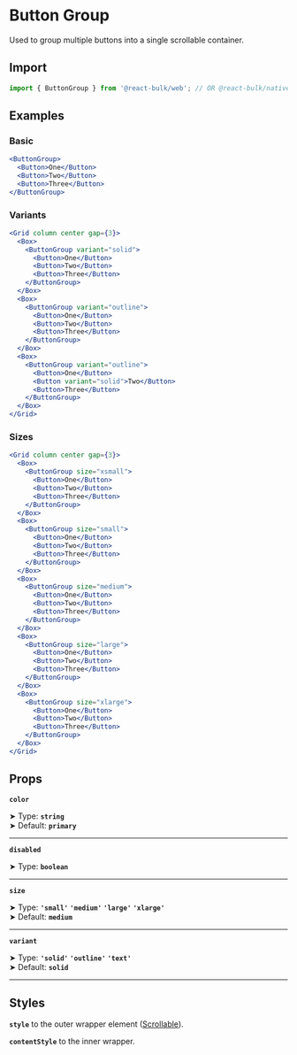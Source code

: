 # Button Group

Used to group multiple buttons into a single scrollable container.

## Import

```jsx
import { ButtonGroup } from '@react-bulk/web'; // OR @react-bulk/native
```

## Examples

### Basic

```jsx live
<ButtonGroup>
  <Button>One</Button>
  <Button>Two</Button>
  <Button>Three</Button>
</ButtonGroup>
```

### Variants

```jsx live
<Grid column center gap={3}>
  <Box>
    <ButtonGroup variant="solid">
      <Button>One</Button>
      <Button>Two</Button>
      <Button>Three</Button>
    </ButtonGroup>
  </Box>
  <Box>
    <ButtonGroup variant="outline">
      <Button>One</Button>
      <Button>Two</Button>
      <Button>Three</Button>
    </ButtonGroup>
  </Box>
  <Box>
    <ButtonGroup variant="outline">
      <Button>One</Button>
      <Button variant="solid">Two</Button>
      <Button>Three</Button>
    </ButtonGroup>
  </Box>
</Grid>
```

### Sizes

```jsx live
<Grid column center gap={3}>
  <Box>
    <ButtonGroup size="xsmall">
      <Button>One</Button>
      <Button>Two</Button>
      <Button>Three</Button>
    </ButtonGroup>
  </Box>
  <Box>
    <ButtonGroup size="small">
      <Button>One</Button>
      <Button>Two</Button>
      <Button>Three</Button>
    </ButtonGroup>
  </Box>
  <Box>
    <ButtonGroup size="medium">
      <Button>One</Button>
      <Button>Two</Button>
      <Button>Three</Button>
    </ButtonGroup>
  </Box>
  <Box>
    <ButtonGroup size="large">
      <Button>One</Button>
      <Button>Two</Button>
      <Button>Three</Button>
    </ButtonGroup>
  </Box>
  <Box>
    <ButtonGroup size="xlarge">
      <Button>One</Button>
      <Button>Two</Button>
      <Button>Three</Button>
    </ButtonGroup>
  </Box>
</Grid>
```

## Props

**`color`**

➤ Type: **`string`** <br/>
➤ Default: **`primary`**

---

**`disabled`**

➤ Type: **`boolean`** <br/>

---

**`size`**

➤ Type: **`'small'` `'medium'` `'large'` `'xlarge'`** <br/>
➤ Default: **`medium`**

---

**`variant`**

➤ Type: **`'solid'` `'outline'` `'text'`** <br/>
➤ Default: **`solid`**

---

## Styles

**`style`** to the outer wrapper element ([Scrollable](/docs/core/scrollable)).

**`contentStyle`** to the inner wrapper.
